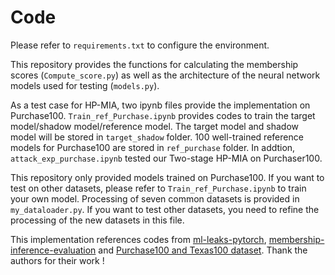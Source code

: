 # Code
Please refer to `requirements.txt` to configure the environment.

This repository provides the functions for calculating the membership scores (`Compute_score.py`) as well as the architecture of the neural network models used for testing (`models.py`). 

As a test case for HP-MIA, two ipynb files provide the implementation on Purchase100. `Train_ref_Purchase.ipynb` provides codes to train the target model/shadow model/reference model. The target model and shadow model will be stored in `target_shadow` folder. 100 well-trained reference models for Purchase100 are stored in `ref_purchase` folder. In addtion, `attack_exp_purchase.ipynb` tested our Two-stage HP-MIA on Purchaser100.

This repository only provided models trained on Purchase100. If you want to test on other datasets, please refer to `Train_ref_Purchase.ipynb` to train your own model. Processing of seven common datasets is provided in `my_dataloader.py`. If you want to test other datasets, you need to refine the processing of the new datasets in this file.

This implementation references codes from [ml-leaks-pytorch](https://github.com/GeorgeTzannetos/ml-leaks-pytorch), 
[membership-inference-evaluation](https://github.com/inspire-group/membership-inference-evaluation) and [Purchase100 and Texas100 dataset](https://github.com/xehartnort/Purchase100-Texas100-datasets). Thank the authors for their  work !
